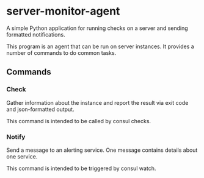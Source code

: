 # server-monitor-agent

A simple Python application for running checks on a server and sending formatted notifications.

This program is an agent that can be run on server instances.
It provides a number of commands to do common tasks.

## Commands

### Check

Gather information about the instance and report the result via 
exit code and json-formatted output.

This command is intended to be called by consul checks.

### Notify

Send a message to an alerting service.
One message contains details about one service.

This command is intended to be triggered by consul watch.
